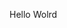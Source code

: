 Hello Wolrd







































































































































































































































































































































































































































































































































































































































































































































































































































